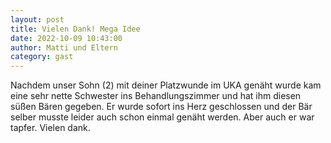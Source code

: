 ```yaml
---
layout: post
title: Vielen Dank! Mega Idee
date: 2022-10-09 10:43:00
author: Matti und Eltern
category: gast
---
```


Nachdem unser Sohn (2) mit deiner Platzwunde im UKA genäht wurde kam eine sehr nette Schwester ins Behandlungszimmer und hat ihm diesen süßen Bären gegeben. Er wurde sofort ins Herz geschlossen und der Bär selber musste leider auch schon einmal genäht werden. Aber auch er war tapfer. Vielen dank.
